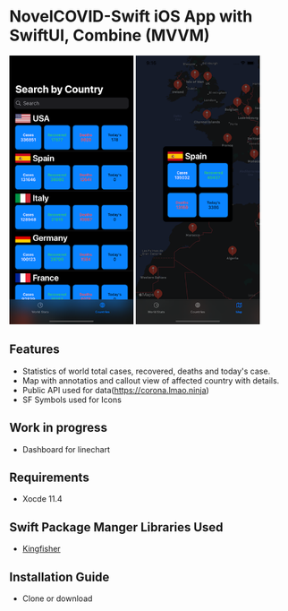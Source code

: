 # NovelCOVID-Swift iOS App with SwiftUI, Combine (MVVM)

<img src="https://github.com/apple-avadhesh/NovelCOVID-Swift/blob/master/Simulator%20Screen%20Shot%20-%20iPhone%2011%20-%202020-04-06%20at%2013.40.23.png" width="222" height="480">            <img src="https://github.com/apple-avadhesh/NovelCOVID-Swift/blob/master/Simulator%20Screen%20Shot%20-%20iPhone%2011%20-%202020-04-06%20at%2021.16.58.png" width="222" height="480">

## Features
- Statistics of world total cases, recovered, deaths and today's case.
- Map with annotatios and callout view of affected country with details.
- Public API used for data(https://corona.lmao.ninja)
- SF Symbols used for Icons

## Work in progress
- Dashboard for linechart

## Requirements
- Xocde 11.4

## Swift Package Manger Libraries Used
 - [Kingfisher](https://github.com/onevcat/Kingfisher)

## Installation Guide
- Clone or download
